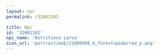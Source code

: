```yaml
---
layout: npc
permalink: /32001102

title: Npc
id: '32001102'
npc_name: 'Nutritious Larva'
icon_url: 'portrait/mob/21000450_m_forestspiderred_p.png'
---
```

